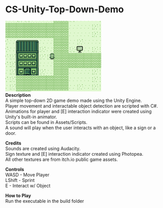 # CS-Unity-Top-Down-Demo
<img src="https://github.com/wjmack/CS-Unity-Top-Down-Demo/blob/main/game.png" width=300/><br />
**Description**  
A simple top-down 2D game demo made using the Unity Engine.  
Player movement and interactable object detection are scripted with C#.  
Animations for player and [E] interaction indicator were created using Unity's built-in animator.  
Scripts can be found in Assets/Scripts.  
A sound will play when the user interacts with an object, like a sign or a door.  

**Credits**  
Sounds are created using Audacity. <br />
Sign texture and [E] interaction indicator created using Photopea.  
All other textures are from itch.io public game assets.  

**Controls**  
WASD - Move Player  
LShift - Sprint  
E - Interact w/ Object  

**How to Play**  
Run the executable in the build folder
